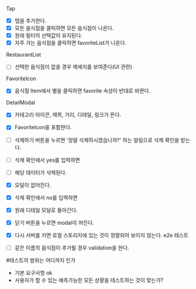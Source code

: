Tap <br/>

- [x] 탭을 추가한다.
- [x] 모든 음식점을 클릭하면 모든 음식점이 나온다.
- [x] 원래 필터의 선택값이 유지된다.
- [x] 자주 가는 음식점을 클릭하면 favoriteList가 나온다.

RestaurantList

- [ ] 선택한 음식점이 없을 경우 메세지를 보여준다(UI 관련)

FavoriteIcon

- [x] 음식점 Item에서 별을 클릭하면 favorite 속성이 반대로 바뀐다.

DetailModal

- [x] 카테고리 아이콘, 제목, 거리, 디테일, 링크가 뜬다.
- [x] FavoriteIcon을 포함한다.

- [ ] 삭제하기 버튼을 누르면 '정말 삭제하시겠습니까?' 하는 알림으로 삭제 확인을 받는다.

- [ ] 삭제 확인에서 yes를 입력하면
- [ ] 해당 데이터가 삭제된다.
- [x] 모달이 없어진다.

- [x] 삭제 확인에서 no를 입력하면
- [x] 원래 디테일 모달로 돌아간다.

- [x] 닫기 버튼을 누르면 modal이 꺼진다.

- [x] 다시 서버를 키면 로컬 스토리지에 있는 것이 정렬되어 보이지 않는다. e2e 테스트

- [ ] 같은 이름의 음식점이 추가될 경우 validation을 한다.

#테스트의 범위는 어디까지 인가

- 기본 요구사항 ok
- 사용자가 할 수 있는 예측가능한 모든 상황을 테스트하는 것이 맞는가?
